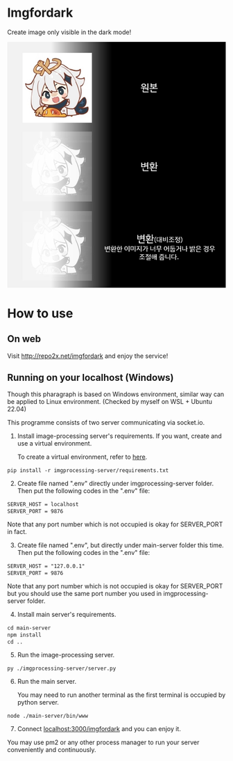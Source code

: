 # Imgfordark
Create image only visible in the dark mode!

![Sample](https://raw.githubusercontent.com/rgbeing/imgfordarkmode/master/main-server/public/images/dark-sample.jpg)

# How to use
## On web
Visit <http://repo2x.net/imgfordark> and enjoy the service!

## Running on your localhost (Windows)
Though this pharagraph is based on Windows environment, similar way can be applied to Linux environment. (Checked by myself on WSL + Ubuntu 22.04)

This programme consists of two server communicating via socket.io.

1. Install image-processing server's requirements. If you want, create and use a virtual environment.

    To create a virtual environment, refer to [here](https://packaging.python.org/en/latest/guides/installing-using-pip-and-virtual-environments/#creating-a-virtual-environment).
```
pip install -r imgprocessing-server/requirements.txt
```

2. Create file named ".env" directly under imgprocessing-server folder.
Then put the following codes in the ".env" file:
```
SERVER_HOST = localhost
SERVER_PORT = 9876
```
Note that any port number which is not occupied is okay for SERVER_PORT in fact.

3. Create file named ".env", but directly under main-server folder this time.
Then put the following codes in the ".env" file:
```
SERVER_HOST = "127.0.0.1"
SERVER_PORT = 9876
```
Note that any port number which is not occupied is okay for SERVER_PORT but you should use the same port number you used in imgprocessing-server folder.

4. Install main server's requirements.
```
cd main-server
npm install
cd ..
```

5. Run the image-processing server.
```
py ./imgprocessing-server/server.py
```

6. Run the main server.

    You may need to run another terminal as the first terminal is occupied by python server.
```
node ./main-server/bin/www
```

7. Connect <localhost:3000/imgfordark> and you can enjoy it.

You may use pm2 or any other process manager to run your server conveniently and continuously.
